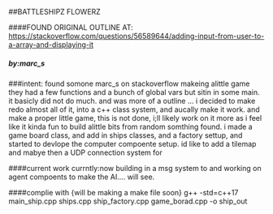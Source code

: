 
##BATTLESHIPZ FLOWERZ

####FOUND ORIGINAL OUTLINE AT:
https://stackoverflow.com/questions/56589644/adding-input-from-user-to-a-array-and-displaying-it
##### by:marc_s


###intent:
found somone marc_s on stackoverflow makeing alittle game they had a few functions and a bunch of global vars but sitin in some main. it basicly did not do much. and was  more of a outline  ... i decided to make redo almost all of it, into a c++ class system, and aucally make it work.
and make a proper little game, this is not done, i;ll likely work on it more as i feel like it kinda fun to build alittle bits from random somthing found. i made a game board class, and add in ships classes, and a factory settup, and started to devlope the computer compoente setup. id like to add a tilemap and mabye then a UDP connection system for 

####current work
currntly:now building in a msg system to and working on agent compoents to make the AI.... will see. 

####complie with {will be making a make file soon}
 g++ -std=c++17 main_ship.cpp ships.cpp ship_factory.cpp game_borad.cpp  -o ship_out

